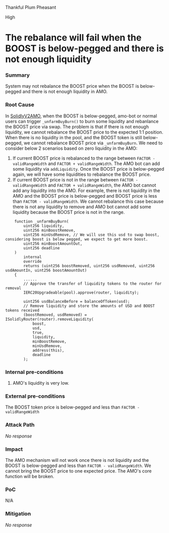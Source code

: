 Thankful Plum Pheasant

High

# The rebalance will fail when the BOOST is below-pegged and there is not enough liquidity

### Summary

System may not rebalance the BOOST price when the BOOST is below-pegged and there is not enough liquidity in AMO.

### Root Cause

In [SolidlyV2AMO](https://github.com/sherlock-audit/2024-10-axion/blob/main/liquidity-amo/contracts/SolidlyV2AMO.sol#L252-L281), when the BOOST is below-pegged, amo-bot or normal users can trigger `_unfarmBuyBurn()` to burn some liquidity and rebanlance the BOOST price via swap.
The problem is that if there is not enough liquidity, we cannot rebalance the BOOST price to the expected 1:1 position. When there is no liquidity in the pool, and the BOOST token is still below-pegged, we cannot rebalance BOOST price via `_unfarmBuyBurn`.
We need to consider below 2 scenarios based on zero liquidity in the AMO:
1. If current BOOST price is rebalanced to the range between `FACTOR - validRangeWidth` and `FACTOR + validRangeWidth`. The AMO bot can add some liquidity via `addLiquidity`. Once the BOOST price is below-pegged again, we will have some liquidities to rebalance the BOOST price.
2. If current BOOST price is not in the range between `FACTOR - validRangeWidth` and `FACTOR + validRangeWidth`, the AMO bot cannot add any liquidity into the AMO. For example, there is not liquidity in the AMO and the BOOST price is below-pegged and BOOST price is less than `FACTOR - validRangeWidth`. We cannot rebalance this case because there is not any liquidity to remove and AMO bot cannot add some liquidity because the BOOST price is not in the range.

```solidity
    function _unfarmBuyBurn(
        uint256 liquidity,
        uint256 minBoostRemove,
        uint256 minUsdRemove, // We will use this usd to swap boost, considering boost is below pegged, we expect to get more boost.
        uint256 minBoostAmountOut,
        uint256 deadline
    )
        internal
        override
        returns (uint256 boostRemoved, uint256 usdRemoved, uint256 usdAmountIn, uint256 boostAmountOut)
    {
        ......
        // Approve the transfer of liquidity tokens to the router for removal
        IERC20Upgradeable(pool).approve(router, liquidity);

        uint256 usdBalanceBefore = balanceOfToken(usd);
        // Remove liquidity and store the amounts of USD and BOOST tokens received
        (boostRemoved, usdRemoved) = ISolidlyRouter(router).removeLiquidity(
            boost,
            usd,
            true,
            liquidity,
            minBoostRemove,
            minUsdRemove,
            address(this),
            deadline
        );

```

### Internal pre-conditions

1. AMO's liquidity is very low.

### External pre-conditions

The BOOST token price is below-pegged and less than `FACTOR - validRangeWidth`

### Attack Path

_No response_

### Impact

The AMO mechanism will not work once there is not liquidity and the BOOST is below-pegged and less than `FACTOR - validRangeWidth`. We cannot bring the BOOST price to one expected price. The AMO's core function will be broken.

### PoC
N/A

### Mitigation

_No response_